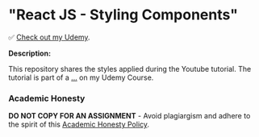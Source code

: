 # "React JS - Styling Components"

✅ [Check out my Udemy](https://www.udemy.com/user/kerim-azou/).

**Description:**

This repository shares the styles applied during the Youtube tutorial. The tutorial is part of a [...](...) on my Udemy Course.  

### Academic Honesty

**DO NOT COPY FOR AN ASSIGNMENT** - Avoid plagiargism and adhere to the spirit of this [Academic Honesty Policy](https://www.freecodecamp.org/news/academic-honesty-policy/).
